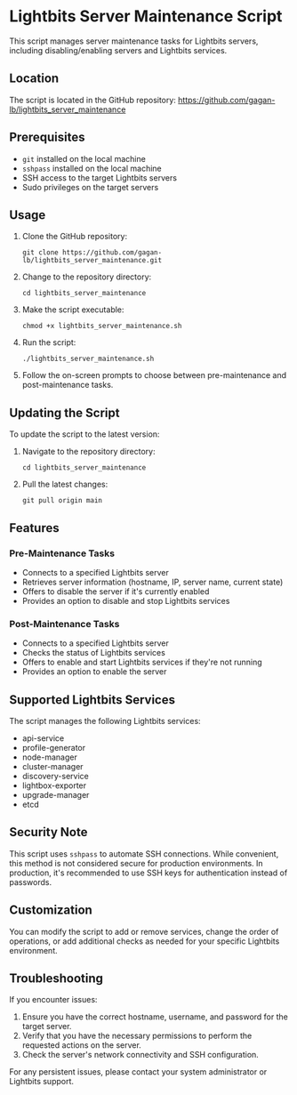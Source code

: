 # Lightbits Server Maintenance Script

This script manages server maintenance tasks for Lightbits servers, including disabling/enabling servers and Lightbits services.

## Location

The script is located in the GitHub repository:
https://github.com/gagan-lb/lightbits_server_maintenance

## Prerequisites

- `git` installed on the local machine
- `sshpass` installed on the local machine
- SSH access to the target Lightbits servers
- Sudo privileges on the target servers

## Usage

1. Clone the GitHub repository:
   ```
   git clone https://github.com/gagan-lb/lightbits_server_maintenance.git
   ```

2. Change to the repository directory:
   ```
   cd lightbits_server_maintenance
   ```

3. Make the script executable:
   ```
   chmod +x lightbits_server_maintenance.sh
   ```

4. Run the script:
   ```
   ./lightbits_server_maintenance.sh
   ```

5. Follow the on-screen prompts to choose between pre-maintenance and post-maintenance tasks.

## Updating the Script

To update the script to the latest version:

1. Navigate to the repository directory:
   ```
   cd lightbits_server_maintenance
   ```

2. Pull the latest changes:
   ```
   git pull origin main
   ```

## Features

### Pre-Maintenance Tasks

- Connects to a specified Lightbits server
- Retrieves server information (hostname, IP, server name, current state)
- Offers to disable the server if it's currently enabled
- Provides an option to disable and stop Lightbits services

### Post-Maintenance Tasks

- Connects to a specified Lightbits server
- Checks the status of Lightbits services
- Offers to enable and start Lightbits services if they're not running
- Provides an option to enable the server

## Supported Lightbits Services

The script manages the following Lightbits services:

- api-service
- profile-generator
- node-manager
- cluster-manager
- discovery-service
- lightbox-exporter
- upgrade-manager
- etcd

## Security Note

This script uses `sshpass` to automate SSH connections. While convenient, this method is not considered secure for production environments. In production, it's recommended to use SSH keys for authentication instead of passwords.

## Customization

You can modify the script to add or remove services, change the order of operations, or add additional checks as needed for your specific Lightbits environment.

## Troubleshooting

If you encounter issues:

1. Ensure you have the correct hostname, username, and password for the target server.
2. Verify that you have the necessary permissions to perform the requested actions on the server.
3. Check the server's network connectivity and SSH configuration.

For any persistent issues, please contact your system administrator or Lightbits support.
